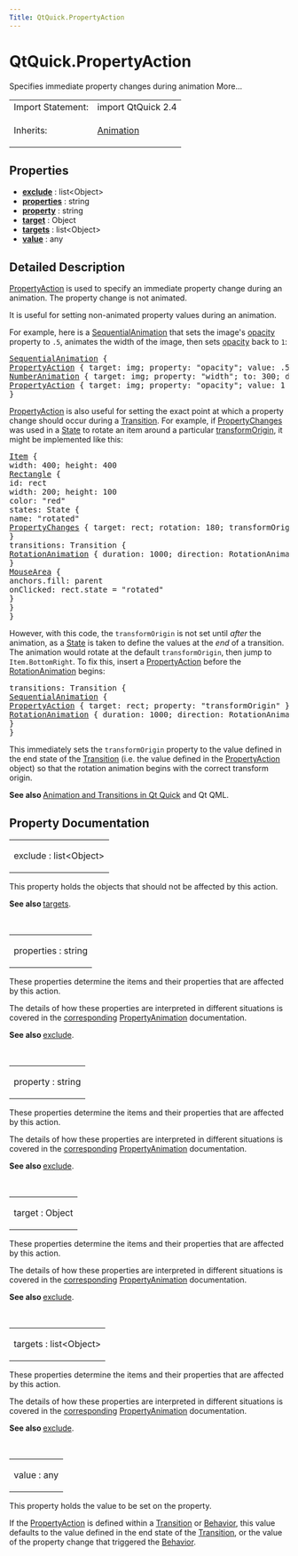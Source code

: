 ```yaml
---
Title: QtQuick.PropertyAction
---
```


# QtQuick.PropertyAction

<span class="subtitle"></span>
<!-- $$$PropertyAction-brief -->
<p>Specifies immediate property changes during animation More...</p>
<!-- @@@PropertyAction -->
<table class="alignedsummary">
<tr><td class="memItemLeft rightAlign topAlign"> Import Statement:</td><td class="memItemRight bottomAlign"> import QtQuick 2.4</td></tr><tr><td class="memItemLeft rightAlign topAlign"> Inherits:</td><td class="memItemRight bottomAlign"> <p><a href="QtQuick.Animation.md">Animation</a></p>
</td></tr></table><ul>
</ul>
<h2 id="properties">Properties</h2>
<ul>
<li class="fn"><b><b><a href="#exclude-prop">exclude</a></b></b> : list&lt;Object&gt;</li>
<li class="fn"><b><b><a href="#properties-prop">properties</a></b></b> : string</li>
<li class="fn"><b><b><a href="#property-prop">property</a></b></b> : string</li>
<li class="fn"><b><b><a href="#target-prop">target</a></b></b> : Object</li>
<li class="fn"><b><b><a href="#targets-prop">targets</a></b></b> : list&lt;Object&gt;</li>
<li class="fn"><b><b><a href="#value-prop">value</a></b></b> : any</li>
</ul>
<!-- $$$PropertyAction-description -->
<h2 id="details">Detailed Description</h2>
</p>
<p><a href="index.html">PropertyAction</a> is used to specify an immediate property change during an animation. The property change is not animated.</p>
<p>It is useful for setting non-animated property values during an animation.</p>
<p>For example, here is a <a href="QtQuick.SequentialAnimation.md">SequentialAnimation</a> that sets the image's <a href="QtQuick.Item.md#opacity-prop">opacity</a> property to <code>.5</code>, animates the width of the image, then sets <a href="QtQuick.Item.md#opacity-prop">opacity</a> back to <code>1</code>:</p>
<pre class="qml"><span class="type"><a href="QtQuick.SequentialAnimation.md">SequentialAnimation</a></span> {
<span class="type"><a href="index.html">PropertyAction</a></span> { <span class="name">target</span>: <span class="name">img</span>; <span class="name">property</span>: <span class="string">&quot;opacity&quot;</span>; <span class="name">value</span>: <span class="number">.5</span> }
<span class="type"><a href="QtQuick.NumberAnimation.md">NumberAnimation</a></span> { <span class="name">target</span>: <span class="name">img</span>; <span class="name">property</span>: <span class="string">&quot;width&quot;</span>; <span class="name">to</span>: <span class="number">300</span>; <span class="name">duration</span>: <span class="number">1000</span> }
<span class="type"><a href="index.html">PropertyAction</a></span> { <span class="name">target</span>: <span class="name">img</span>; <span class="name">property</span>: <span class="string">&quot;opacity&quot;</span>; <span class="name">value</span>: <span class="number">1</span> }
}</pre>
<p><a href="index.html">PropertyAction</a> is also useful for setting the exact point at which a property change should occur during a <a href="QtQuick.qmlexampletoggleswitch.md#transition">Transition</a>. For example, if <a href="QtQuick.PropertyChanges.md">PropertyChanges</a> was used in a <a href="QtQuick.State.md">State</a> to rotate an item around a particular <a href="QtQuick.Item.md#transformOrigin-prop">transformOrigin</a>, it might be implemented like this:</p>
<pre class="qml"><span class="type"><a href="QtQuick.Item.md">Item</a></span> {
<span class="name">width</span>: <span class="number">400</span>; <span class="name">height</span>: <span class="number">400</span>
<span class="type"><a href="QtQuick.Rectangle.md">Rectangle</a></span> {
<span class="name">id</span>: <span class="name">rect</span>
<span class="name">width</span>: <span class="number">200</span>; <span class="name">height</span>: <span class="number">100</span>
<span class="name">color</span>: <span class="string">&quot;red&quot;</span>
<span class="name">states</span>: <span class="name">State</span> {
<span class="name">name</span>: <span class="string">&quot;rotated&quot;</span>
<span class="type"><a href="QtQuick.PropertyChanges.md">PropertyChanges</a></span> { <span class="name">target</span>: <span class="name">rect</span>; <span class="name">rotation</span>: <span class="number">180</span>; <span class="name">transformOrigin</span>: <span class="name">Item</span>.<span class="name">BottomRight</span> }
}
<span class="name">transitions</span>: <span class="name">Transition</span> {
<span class="type"><a href="QtQuick.RotationAnimation.md">RotationAnimation</a></span> { <span class="name">duration</span>: <span class="number">1000</span>; <span class="name">direction</span>: <span class="name">RotationAnimation</span>.<span class="name">Counterclockwise</span> }
}
<span class="type"><a href="QtQuick.MouseArea.md">MouseArea</a></span> {
<span class="name">anchors</span>.fill: <span class="name">parent</span>
<span class="name">onClicked</span>: <span class="name">rect</span>.<span class="name">state</span> <span class="operator">=</span> <span class="string">&quot;rotated&quot;</span>
}
}
}</pre>
<p>However, with this code, the <code>transformOrigin</code> is not set until <i>after</i> the animation, as a <a href="QtQuick.State.md">State</a> is taken to define the values at the <i>end</i> of a transition. The animation would rotate at the default <code>transformOrigin</code>, then jump to <code>Item.BottomRight</code>. To fix this, insert a <a href="index.html">PropertyAction</a> before the <a href="QtQuick.RotationAnimation.md">RotationAnimation</a> begins:</p>
<pre class="qml"><span class="name">transitions</span>: <span class="name">Transition</span> {
<span class="type"><a href="QtQuick.SequentialAnimation.md">SequentialAnimation</a></span> {
<span class="type"><a href="index.html">PropertyAction</a></span> { <span class="name">target</span>: <span class="name">rect</span>; <span class="name">property</span>: <span class="string">&quot;transformOrigin&quot;</span> }
<span class="type"><a href="QtQuick.RotationAnimation.md">RotationAnimation</a></span> { <span class="name">duration</span>: <span class="number">1000</span>; <span class="name">direction</span>: <span class="name">RotationAnimation</span>.<span class="name">Counterclockwise</span> }
}
}</pre>
<p>This immediately sets the <code>transformOrigin</code> property to the value defined in the end state of the <a href="QtQuick.qmlexampletoggleswitch.md#transition">Transition</a> (i.e&#x2e; the value defined in the <a href="index.html">PropertyAction</a> object) so that the rotation animation begins with the correct transform origin.</p>
<p><b>See also </b><a href="QtQuick.qtquick-statesanimations-animations.md">Animation and Transitions in Qt Quick</a> and Qt QML.</p>
<!-- @@@PropertyAction -->
<h2>Property Documentation</h2>
<!-- $$$exclude -->
<table class="qmlname"><tr valign="top" id="exclude-prop"><td class="tblQmlPropNode"><p><span class="name">exclude</span> : <span class="type">list</span>&lt;<span class="type">Object</span>&gt;</p></td></tr></table><p>This property holds the objects that should not be affected by this action.</p>
<p><b>See also </b><a href="#targets-prop">targets</a>.</p>
<!-- @@@exclude -->
<br/>
<!-- $$$properties -->
<table class="qmlname"><tr valign="top" id="properties-prop"><td class="tblQmlPropNode"><p><span class="name">properties</span> : <span class="type">string</span></p></td></tr></table><p>These properties determine the items and their properties that are affected by this action.</p>
<p>The details of how these properties are interpreted in different situations is covered in the <a href="QtQuick.PropertyAnimation.md#properties-prop">corresponding</a> <a href="QtQuick.animation/#propertyanimation">PropertyAnimation</a> documentation.</p>
<p><b>See also </b><a href="#exclude-prop">exclude</a>.</p>
<!-- @@@properties -->
<br/>
<!-- $$$property -->
<table class="qmlname"><tr valign="top" id="property-prop"><td class="tblQmlPropNode"><p><span class="name">property</span> : <span class="type">string</span></p></td></tr></table><p>These properties determine the items and their properties that are affected by this action.</p>
<p>The details of how these properties are interpreted in different situations is covered in the <a href="QtQuick.PropertyAnimation.md#properties-prop">corresponding</a> <a href="QtQuick.animation/#propertyanimation">PropertyAnimation</a> documentation.</p>
<p><b>See also </b><a href="#exclude-prop">exclude</a>.</p>
<!-- @@@property -->
<br/>
<!-- $$$target -->
<table class="qmlname"><tr valign="top" id="target-prop"><td class="tblQmlPropNode"><p><span class="name">target</span> : <span class="type">Object</span></p></td></tr></table><p>These properties determine the items and their properties that are affected by this action.</p>
<p>The details of how these properties are interpreted in different situations is covered in the <a href="QtQuick.PropertyAnimation.md#properties-prop">corresponding</a> <a href="QtQuick.animation/#propertyanimation">PropertyAnimation</a> documentation.</p>
<p><b>See also </b><a href="#exclude-prop">exclude</a>.</p>
<!-- @@@target -->
<br/>
<!-- $$$targets -->
<table class="qmlname"><tr valign="top" id="targets-prop"><td class="tblQmlPropNode"><p><span class="name">targets</span> : <span class="type">list</span>&lt;<span class="type">Object</span>&gt;</p></td></tr></table><p>These properties determine the items and their properties that are affected by this action.</p>
<p>The details of how these properties are interpreted in different situations is covered in the <a href="QtQuick.PropertyAnimation.md#properties-prop">corresponding</a> <a href="QtQuick.animation/#propertyanimation">PropertyAnimation</a> documentation.</p>
<p><b>See also </b><a href="#exclude-prop">exclude</a>.</p>
<!-- @@@targets -->
<br/>
<!-- $$$value -->
<table class="qmlname"><tr valign="top" id="value-prop"><td class="tblQmlPropNode"><p><span class="name">value</span> : <span class="type">any</span></p></td></tr></table><p>This property holds the value to be set on the property.</p>
<p>If the <a href="index.html">PropertyAction</a> is defined within a <a href="QtQuick.qmlexampletoggleswitch.md#transition">Transition</a> or <a href="QtQuick.Behavior.md">Behavior</a>, this value defaults to the value defined in the end state of the <a href="QtQuick.qmlexampletoggleswitch.md#transition">Transition</a>, or the value of the property change that triggered the <a href="QtQuick.Behavior.md">Behavior</a>.</p>
<!-- @@@value -->
<br/>
